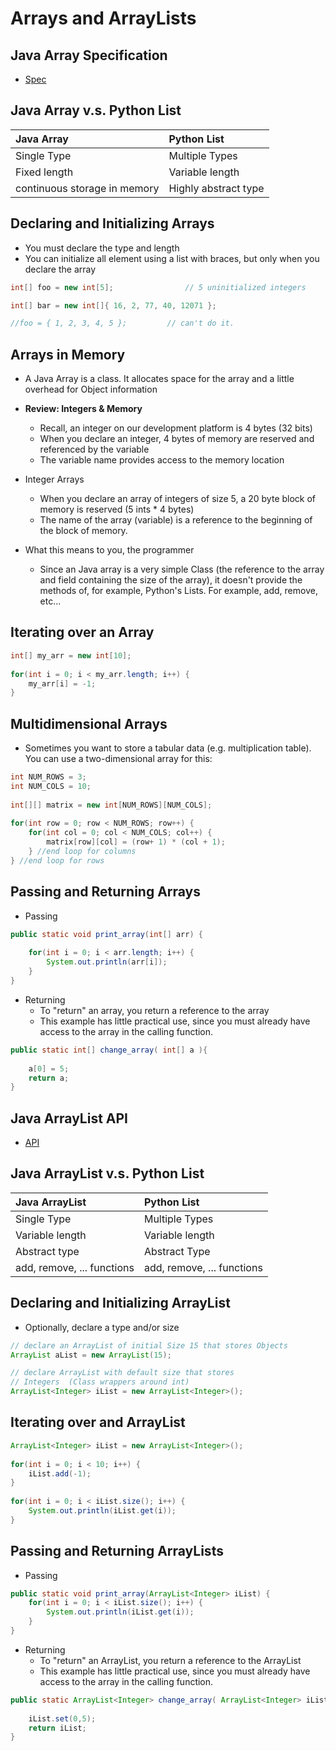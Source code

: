 # Arrays and ArrayLists

## Java Array Specification
- [Spec](http://docs.oracle.com/javase/specs/jls/se8/html/jls-10.html#jls-10.7)

## Java Array v.s. Python List

| Java Array | Python List |
| :---- | :---- |
| Single Type | Multiple Types |
| Fixed length | Variable length |
| continuous storage in memory | Highly abstract type |

## Declaring and Initializing Arrays

- You must declare the type and length
- You can initialize all element using a list with braces, but only when you declare the array

```java
int[] foo = new int[5];                // 5 uninitialized integers

int[] bar = new int[]{ 16, 2, 77, 40, 12071 };

//foo = { 1, 2, 3, 4, 5 };         // can't do it.
```

## Arrays in Memory

- A Java Array is a class. It allocates space for the array and a little overhead for Object information
- **Review: Integers & Memory**
    - Recall, an integer on our development platform is 4 bytes (32 bits)
    - When you declare an integer, 4 bytes of memory are reserved and referenced by the variable
    - The variable name provides access to the memory location

- Integer Arrays
    - When you declare an array of integers of size 5, a 20 byte block of memory is reserved (5 ints * 4 bytes) 
    - The name of the array (variable) is a reference to the beginning of the block of memory.
- What this means to you, the programmer
    - Since an Java array is a very simple Class (the reference to the array and field containing the size of the array), it doesn't provide the methods of, for example, Python's Lists.  For example, add, remove, etc...

## Iterating over an Array

```java
int[] my_arr = new int[10];
    
for(int i = 0; i < my_arr.length; i++) {
    my_arr[i] = -1;
}
```

## Multidimensional Arrays

- Sometimes you want to store a tabular data (e.g. multiplication table).  You can use a two-dimensional array for this:

```java
int NUM_ROWS = 3;
int NUM_COLS = 10;
    
int[][] matrix = new int[NUM_ROWS][NUM_COLS];
    
for(int row = 0; row < NUM_ROWS; row++) {
    for(int col = 0; col < NUM_COLS; col++) {
        matrix[row][col] = (row+ 1) * (col + 1);
    } //end loop for columns
} //end loop for rows
```

## Passing and Returning Arrays

- Passing 

```java
public static void print_array(int[] arr) {
    
    for(int i = 0; i < arr.length; i++) {
        System.out.println(arr[i]);
    }
}
```

- Returning
    - To "return" an array, you return a reference to the array
     - This example has little practical use, since you must already have access to the array in the calling function.

```java
public static int[] change_array( int[] a ){
	
    a[0] = 5;
    return a;
}
```

## Java ArrayList API

- [API](http://docs.oracle.com/javase/8/docs/api/java/util/ArrayList.html)

## Java ArrayList v.s. Python List

| Java ArrayList | Python List |
| :---- | :---- |
| Single Type | Multiple Types
| Variable length | Variable length |
| Abstract type | Abstract Type |
| add, remove, ... functions | add, remove, ... functions |


## Declaring and Initializing ArrayList

- Optionally, declare a type and/or size

```java
// declare an ArrayList of initial Size 15 that stores Objects
ArrayList aList = new ArrayList(15);

// declare ArrayList with default size that stores 
// Integers  (Class wrappers around int)
ArrayList<Integer> iList = new ArrayList<Integer>();
```
## Iterating over and ArrayList

```java
ArrayList<Integer> iList = new ArrayList<Integer>();
                
for(int i = 0; i < 10; i++) {
    iList.add(-1);
}
    
for(int i = 0; i < iList.size(); i++) {
    System.out.println(iList.get(i));
}
```

## Passing and Returning ArrayLists

- Passing

```java
public static void print_array(ArrayList<Integer> iList) {
    for(int i = 0; i < iList.size(); i++) {
        System.out.println(iList.get(i));
    }
}
```

- Returning
    - To "return" an ArrayList, you return a reference to the ArrayList
     - This example has little practical use, since you must already have access to the array in the calling function.

```java
public static ArrayList<Integer> change_array( ArrayList<Integer> iList){
	
    iList.set(0,5);
    return iList;
}
```